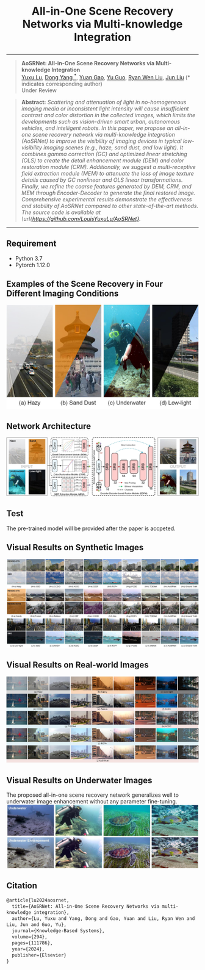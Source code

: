 # <p align=center>  All-in-One Scene Recovery Networks via Multi-knowledge Integration</p>

<div align="center">



</div>

---
>**AoSRNet: All-in-One Scene Recovery Networks via Multi-knowledge Integration**<br> [Yuxu Lu](https://scholar.google.com.hk/citations?user=XXge2_0AAAAJ&hl=zh-CN), [Dong Yang <sup>*</sup>](https://www.yangdong.info/), [Yuan Gao](https://scholar.google.com.hk/citations?hl=zh-CN&user=4JpRnU4AAAAJ&view_op=list_works&sortby=pubdate), [Yu Guo](https://scholar.google.com/citations?user=klYz-acAAAAJ&hl=zh-CN), [Ryan Wen Liu](http://mipc.whut.edu.cn/index.html), [Jun Liu](https://scholar.google.com.hk/citations?user=hIOsBLkAAAAJ&hl=zh-CN&oi=sra) (* indicates corresponding author) <br> 
>Under Review

> **Abstract:** *Scattering and attenuation of light in no-homogeneous imaging media or inconsistent light intensity will cause insufficient contrast and color distortion in the collected images, which limits the developments such as vision-driven smart urban, autonomous vehicles, and intelligent robots. In this paper, we propose an all-in-one scene recovery network via multi-knowledge integration (AoSRNet) to improve the visibility of imaging devices in typical low-visibility imaging scenes (e.g., haze, sand dust, and low light). It combines gamma correction (GC) and optimized linear stretching (OLS) to create the detail enhancement module (DEM) and color restoration module (CRM). Additionally, we suggest a multi-receptive field extraction module (MEM) to attenuate the loss of image texture details caused by GC nonlinear and OLS linear transformations. Finally, we refine the coarse features generated by DEM, CRM, and MEM through Encoder-Decoder to generate the final restored image. Comprehensive experimental results demonstrate the effectiveness and stability of AoSRNet compared to other state-of-the-art methods. The source code is available at \url{https://github.com/LouisYuxuLu/AoSRNet}.*
<hr />

## Requirement

- Python 3.7
- Pytorch 1.12.0

## Examples of the Scene Recovery in Four Different Imaging Conditions
![Image](images/Example.jpg)

## Network Architecture
![Image](images/Network.jpg)

## Test
The pre-trained model will be provided after the paper is accpeted.

## Visual Results on Synthetic Images
![Image](images/Figure_Syn.jpg)

## Visual Results on Real-world Images
![Image](images/Figure_Real.jpg)

## Visual Results on Underwater Images
The proposed all-in-one scene recovery network generalizes well to underwater image enhancement without any parameter fine-tuning.
![Image](images/Figure_Underwater.jpg)

## Citation

```
@article{lu2024aosrnet,
  title={AoSRNet: All-in-One Scene Recovery Networks via multi-knowledge integration},
  author={Lu, Yuxu and Yang, Dong and Gao, Yuan and Liu, Ryan Wen and Liu, Jun and Guo, Yu},
  journal={Knowledge-Based Systems},
  volume={294},
  pages={111786},
  year={2024},
  publisher={Elsevier}
}
